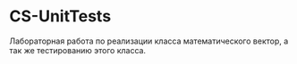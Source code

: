 # CS-UnitTests
Лабораторная работа по реализации класса математического вектор, а так же тестированию этого класса.
